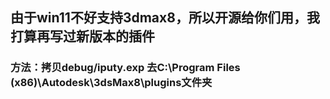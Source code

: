 ## 由于win11不好支持3dmax8，所以开源给你们用，我打算再写过新版本的插件
### 方法：拷贝debug/iputy.exp 去C:\Program Files (x86)\Autodesk\3dsMax8\plugins文件夹
